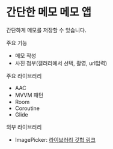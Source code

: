 # 간단한 메모 메모 앱
간단하게 메모를 저장할 수 있습니다.

주요 기능
- 메모 작성
- 사진 첨부(갤러리에서 선택, 촬영, url입력)

주요 라이브러리
- AAC
- MVVM 패턴
- Room
- Coroutine
- Glide

외부 라이브러리
- ImagePicker: <a href="https://github.com/esafirm/android-image-picker">라이브러리 깃헙 링크</a>
